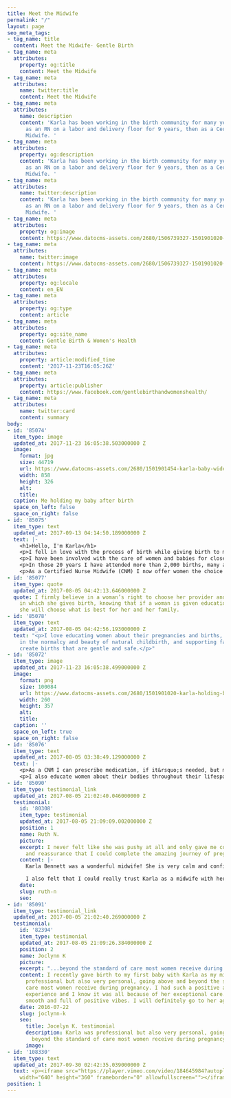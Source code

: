 ```yaml
---
title: Meet the Midwife
permalink: "/"
layout: page
seo_meta_tags:
- tag_name: title
  content: Meet the Midwife- Gentle Birth
- tag_name: meta
  attributes:
    property: og:title
    content: Meet the Midwife
- tag_name: meta
  attributes:
    name: twitter:title
    content: Meet the Midwife
- tag_name: meta
  attributes:
    name: description
    content: 'Karla has been working in the birth community for many years, first
      as an RN on a labor and delivery floor for 9 years, then as a Certified Nurse
      Midwife. '
- tag_name: meta
  attributes:
    property: og:description
    content: 'Karla has been working in the birth community for many years, first
      as an RN on a labor and delivery floor for 9 years, then as a Certified Nurse
      Midwife. '
- tag_name: meta
  attributes:
    name: twitter:description
    content: 'Karla has been working in the birth community for many years, first
      as an RN on a labor and delivery floor for 9 years, then as a Certified Nurse
      Midwife. '
- tag_name: meta
  attributes:
    property: og:image
    content: https://www.datocms-assets.com/2680/1506739327-1501901020-karla-holding-baby.png
- tag_name: meta
  attributes:
    name: twitter:image
    content: https://www.datocms-assets.com/2680/1506739327-1501901020-karla-holding-baby.png
- tag_name: meta
  attributes:
    property: og:locale
    content: en_EN
- tag_name: meta
  attributes:
    property: og:type
    content: article
- tag_name: meta
  attributes:
    property: og:site_name
    content: Gentle Birth & Women's Health
- tag_name: meta
  attributes:
    property: article:modified_time
    content: '2017-11-23T16:05:26Z'
- tag_name: meta
  attributes:
    property: article:publisher
    content: https://www.facebook.com/gentlebirthandwomenshealth/
- tag_name: meta
  attributes:
    name: twitter:card
    content: summary
body:
- id: '85074'
  item_type: image
  updated_at: 2017-11-23 16:05:38.503000000 Z
  image:
    format: jpg
    size: 44719
    url: https://www.datocms-assets.com/2680/1501901454-karla-baby-wide.jpg
    width: 858
    height: 326
    alt: 
    title: 
  caption: Me holding my baby after birth
  space_on_left: false
  space_on_right: false
- id: '85075'
  item_type: text
  updated_at: 2017-09-13 04:14:50.189000000 Z
  text: |-
    <h1>Hello, I'm Karla</h1>
    <p>I fell in love with the process of birth while giving birth to my own 6 children, and as labor support for my family and friends.</p>
    <p>I have been involved with the care of women and babies for close to 20 years, first as a doula, then as a Labor and Delivery nurse, and now as a Certified Nurse Midwife.</p>
    <p>In those 20 years I have attended more than 2,000 births, many as a L&amp;D nurse in the hospital, where I was always the go-to nurse for the women who wanted a natural, unmedicated birth.</p>
    <p>As a Certified Nurse Midwife (CNM) I now offer women the choice of out-of-hospital birth; the natural and safe delivery of babies in their home, or in a birth center, where it can unfold in an unhurried, peaceful, and loving manner.</p>
- id: '85077'
  item_type: quote
  updated_at: 2017-08-05 04:42:13.646000000 Z
  quote: I firmly believe in a woman’s right to choose her provider and the manner
    in which she gives birth, knowing that if a woman is given education and support
    she will choose what is best for her and her family.
- id: '85078'
  item_type: text
  updated_at: 2017-08-05 04:42:56.193000000 Z
  text: "<p>I love educating women about their pregnancies and births, fostering trust
    in the normalcy and beauty of natural childbirth, and supporting families as they
    create births that are gentle and safe.</p>"
- id: '85072'
  item_type: image
  updated_at: 2017-11-23 16:05:38.499000000 Z
  image:
    format: png
    size: 100084
    url: https://www.datocms-assets.com/2680/1501901020-karla-holding-baby.png
    width: 260
    height: 357
    alt: 
    title: 
  caption: ''
  space_on_left: true
  space_on_right: false
- id: '85076'
  item_type: text
  updated_at: 2017-08-05 03:38:49.129000000 Z
  text: |-
    <p>As a CNM I can prescribe medication, if it&rsquo;s needed, but most often find that herbs or other alternative modalities can take care of many common conditions.</p>
    <p>I also educate women about their bodies throughout their lifespan, promoting good health and nutrition. I am licensed as a Certified Nurse Midwife and educated as a Women&rsquo;s Health Nurse Practitioner.</p>
- id: '85090'
  item_type: testimonial_link
  updated_at: 2017-08-05 21:02:40.046000000 Z
  testimonial:
    id: '80308'
    item_type: testimonial
    updated_at: 2017-08-05 21:09:09.002000000 Z
    position: 1
    name: Ruth N.
    picture: 
    excerpt: I never felt like she was pushy at all and only gave me constant encouragement
      and reassurance that I could complete the amazing journey of pregnancy and childbirth.
    content: |-
      Karla Bennett was a wonderful midwife! She is very calm and confident with what she does and I felt that I could completely trust her judgment. I never felt like she was pushy at all and only gave me constant encouragement and reassurance that I could complete the amazing journey of pregnancy and childbirth. This is such a vulnerable time for mom and having someone who takes the time to listen and help you feel secure is invaluable! Karla truly felt like a friend who was excited about and invested in me and my baby.

      I also felt that I could really trust Karla as a midwife with her eight years previous experience as a labor and delivery nurse. I imagine she has seen almost every birth scenario there is. Strangely enough after finding Karla online as a potential midwife I recognized her right away. She was the nurse 6 years ago that helped me when I was in labor with my son at the local hospital! I loved her then and love her now as my midwife. Thanks Karla for you true gift of caring about others and guiding them on this special journey.
    date: 
    slug: ruth-n
    seo: 
- id: '85091'
  item_type: testimonial_link
  updated_at: 2017-08-05 21:02:40.269000000 Z
  testimonial:
    id: '82394'
    item_type: testimonial
    updated_at: 2017-08-05 21:09:26.384000000 Z
    position: 2
    name: Joclynn K
    picture: 
    excerpt: "...beyond the standard of care most women receive during pregnancy."
    content: I recently gave birth to my first baby with Karla as my midwife.She was
      professional but also very personal, going above and beyond the standard of
      care most women receive during pregnancy. I had such a positive and comfortable
      experience and I know it was all because of her exceptional care. My labor was
      smooth and full of positive vibes. I will definitely go to her again!
    date: 2016-07-22
    slug: joclynn-k
    seo:
      title: Jocelyn K. testimonial
      description: Karla was professional but also very personal, going above and
        beyond the standard of care most women receive during pregnancy
      image: 
- id: '108330'
  item_type: text
  updated_at: 2017-09-30 02:42:35.039000000 Z
  text: <p><iframe src="https://player.vimeo.com/video/184645984?autoplay=1&amp;title=0&amp;byline=0&amp;portrait=0"
    width="640" height="360" frameborder="0" allowfullscreen=""></iframe></p>
position: 1
---
```


